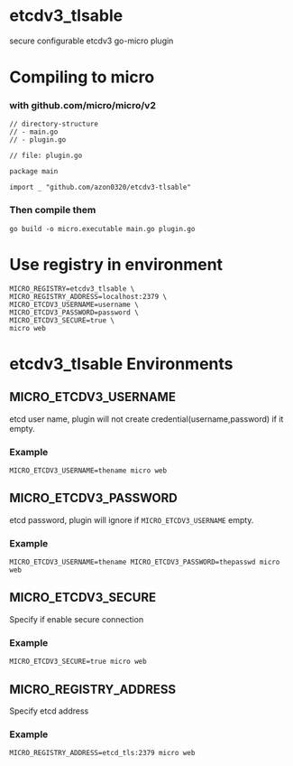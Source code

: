 # etcdv3_tlsable
secure configurable etcdv3 go-micro plugin

# Compiling to micro
### with github.com/micro/micro/v2
~~~
// directory-structure
// - main.go
// - plugin.go

// file: plugin.go

package main

import _ "github.com/azon0320/etcdv3-tlsable"
~~~
### Then compile them
~~~
go build -o micro.executable main.go plugin.go
~~~

# Use registry in environment
~~~
MICRO_REGISTRY=etcdv3_tlsable \
MICRO_REGISTRY_ADDRESS=localhost:2379 \
MICRO_ETCDV3_USERNAME=username \
MICRO_ETCDV3_PASSWORD=password \
MICRO_ETCDV3_SECURE=true \
micro web
~~~

# etcdv3_tlsable Environments
## MICRO_ETCDV3_USERNAME
etcd user name, plugin will not create credential(username,password) if it empty.
### Example
~~~
MICRO_ETCDV3_USERNAME=thename micro web
~~~

## MICRO_ETCDV3_PASSWORD
etcd password, plugin will ignore if `MICRO_ETCDV3_USERNAME` empty.
### Example
~~~
MICRO_ETCDV3_USERNAME=thename MICRO_ETCDV3_PASSWORD=thepasswd micro web
~~~

## MICRO_ETCDV3_SECURE
Specify if enable secure connection
### Example
~~~
MICRO_ETCDV3_SECURE=true micro web
~~~

## MICRO_REGISTRY_ADDRESS
Specify etcd address
### Example
~~~
MICRO_REGISTRY_ADDRESS=etcd_tls:2379 micro web
~~~
